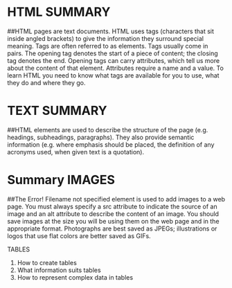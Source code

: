 # HTML SUMMARY 

##HTML pages are text documents. HTML uses tags (characters that sit inside angled brackets) to give the information they surround special meaning. Tags are often referred to as elements. Tags usually come in pairs. The opening tag denotes the start of a piece of content; the closing tag denotes the end. Opening tags can carry attributes, which tell us more about the content of that element. Attributes require a name and a value. To learn HTML you need to know what tags are available for you to use, what they do and where they go.

# TEXT SUMMARY
 
 ##HTML elements are used to describe the structure of the page (e.g. headings, subheadings, paragraphs).  They also provide semantic information (e.g. where emphasis should be placed, the definition of any acronyms used, when given text is a quotation).

# Summary IMAGES 

##The Error! Filename not specified  element is used to add images to a web page. You must always specify a src attribute to indicate the source of an image and an alt attribute to describe the content of an image. You should save images at the size you will be using them on the web page and in the appropriate format. Photographs are best saved as JPEGs; illustrations or logos that use flat colors are better saved as GIFs.


TABLES 
1.	How to create tables
2.	What information suits tables
3.	How to represent complex data in tables

